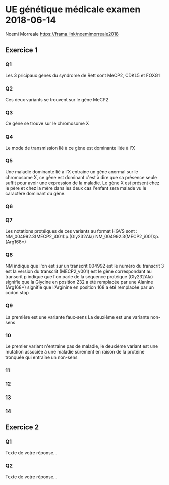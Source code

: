 # UE génétique médicale examen 2018-06-14
Noemi Morreale
https://frama.link/noemimorreale2018
## Exercice 1
### Q1
Les 3 pricipaux gènes du syndrome de Rett sont MeCP2, CDKL5 et FOXG1
### Q2
Ces deux variants se trouvent sur le gène MeCP2
### Q3
Ce gène se trouve sur le chromosome X
### Q4
Le mode de transmission lié à ce gène est dominante liée à l'X
### Q5 
Une maladie dominante lié à l'X entraine un gène anormal sur le chromosome X, ce gène est dominant c'est à dire que sa présence seule suffit pour avoir une expression de la maladie. Le gène X est présent chez le père et chez la mère dans les deux cas l'enfant sera malade vu le caractère dominant du gène.
### Q6

### Q7
Les notations protéiques de ces variants au format HGVS sont :  
NM_004992.3(MECP2_i001):p.(Gly232Ala)
NM_004992.3(MECP2_i001):p.(Arg168*)
### Q8
NM indique que l'on est sur un transcrit 
004992 est le numéro du transcrit
3 est la version du transcrit
(MECP2_v001) est le gène correspondant au transcrit
p indique que l'on parle de la séquence protéique 
(Gly232Ala) signifie que la Glycine en position 232 a été remplacée par une Alanine
(Arg168*) signifie que l'Arginine en position 168 a été remplacée par un codon stop 
### Q9
La première est une variante faux-sens 
La deuxième est une variante non-sens
### 10 
Le premier variant n'entraine pas de maladie, le deuxième variant est une mutation associée à une maladie sûrement en raison de la protéine tronquée qui entraîne un non-sens
### 11 

### 12

### 13

### 14
## Exercice 2
### Q1
Texte de votre réponse…
### Q2
Texte de votre réponse…
